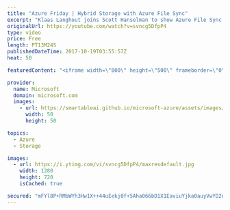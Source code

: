 ```yaml
---
title: "Azure Friday | Hybrid Storage with Azure File Sync"
excerpt: "Klaas Langhout joins Scott Hanselman to show Azure File Sync for centralizing file services into Azure, which reduces the cost and complexity of managing islands of data while preserving existing app compatibility and performance. In addition, it provides multi-site access to the same data, tiering of"
originalUrl: https://youtube.com/watch?v=svncg5DfpP4
type: video
price: Free
length: PT13M24S
publishedDateTime: 2017-10-19T03:55:57Z
heat: 50

featuredContent: "<iframe width=\"800\" height=\"500\" frameborder=\"0\" src=\"https://www.youtube.com/embed/svncg5DfpP4\" allow=\"accelerometer; autoplay; encrypted-media; gyroscope; picture-in-picture\" allowfullscreen></iframe>"

provider:
  name: Microsoft
  domain: microsoft.com
  images:
    - url: https://smartableai.github.io/microsoft-azure/assets/images/organizations/microsoft.com-50x50.jpg
      width: 50
      height: 50

topics:
  - Azure
  - Storage

images:
  - url: https://i.ytimg.com/vi/svncg5DfpP4/maxresdefault.jpg
    width: 1280
    height: 720
    isCached: true

secured: "mFYl8P+RMbWYh3Hw1X++44uEekj0f+5Aha066bD1X1EaviuYjka0auyVwYO2n5VVdyVYqvZ49FZZAPx0fbpDYFRfPKO26WZsMc50Gw9IYNDnJ4+tgzcGmbDCQuVHAExoAVx0YOf+YT/H21AOZRTZcl6wYPpN5SA97+JN/V2LfYfL2nmpQRF5No0mkDnBA+d2F5C3VBCGEw/SzlneCPcW9LmX/z4ZIB11/7uRxDXWcKqmhlliM0tMWBdsAvlBjHmujvQrVTaBcs64kPYBP+l3dsQE180+hdnTWTYxlXnilyLvZxiqHwdjQMOrOKwZPn7jKl4E7S/IITb9xRnJBoXl6lDsTRdKz7vkReOtiBsXl2epKJDYGYHcuwrzyXjhZ0VcYQwP+SSXSX26LJ5rkTnJQc3kVVzPyHKavnCgweaeiuo=;DU7X9kuJ93NpO2LoeOpUpw=="
---
```


